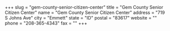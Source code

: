 +++
slug = "gem-county-senior-citizen-center"
title = "Gem County Senior Citizen Center"
name = "Gem County Senior Citizen Center"
address = "719 S Johns Ave"
city = "Emmett"
state = "ID"
postal = "83617"
website = ""
phone = "208-365-4343"
fax = ""
+++
